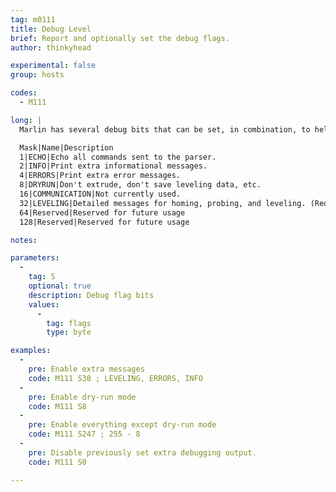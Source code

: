 ```yaml
---
tag: m0111
title: Debug Level
brief: Report and optionally set the debug flags.
author: thinkyhead

experimental: false
group: hosts

codes:
  - M111

long: |
  Marlin has several debug bits that can be set, in combination, to help configure, troubleshoot, and debug the firmware. Add up the debug bits you need:

  Mask|Name|Description
  1|ECHO|Echo all commands sent to the parser.
  2|INFO|Print extra informational messages.
  4|ERRORS|Print extra error messages.
  8|DRYRUN|Don't extrude, don't save leveling data, etc.
  16|COMMUNICATION|Not currently used.
  32|LEVELING|Detailed messages for homing, probing, and leveling. (Requires `DEBUG_LEVELING_FEATURE`.)
  64|Reserved|Reserved for future usage
  128|Reserved|Reserved for future usage

notes:

parameters:
  -
    tag: S
    optional: true
    description: Debug flag bits
    values:
      -
        tag: flags
        type: byte

examples:
  -
    pre: Enable extra messages
    code: M111 S38 ; LEVELING, ERRORS, INFO
  -
    pre: Enable dry-run mode
    code: M111 S8
  -
    pre: Enable everything except dry-run mode
    code: M111 S247 ; 255 - 8
  -
    pre: Disable previously set extra debugging output.
    code: M111 S0

---
```


